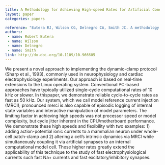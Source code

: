 ```yaml
---
title: A Methodology for Achieving High-speed Rates for Artificial Conductance Injection in Electrically Excitable Biological Cells
layout: paper
categories: papers

reference: "Butera RJ, Wilson CG, Delnegro CA, Smith JC. A methodology for achieving high-speed rates for artificial conductance injection in electrically excitable biological cells (2001) IEEE Trans Biomed Eng, 48: 1460–70."
authors: 
 - name: Robert Butera
 - name: Wilson
 - name: Delnegro
 - name: Smith
link: http://dx.doi.org/10.1109/10.966605
---
```


We present a novel approach to implementing the dynamic-clamp protocol (Sharp et al., 1993), commonly used in neurophysiology and cardiac electrophysiology experiments. Our approach is based on real-time extensions to the Linux operating system. Conventional PC-based approaches have typically utilized single-cycle computational rates of 10 kHz or slower. In thispaper, we demonstrate reliable cycle-to-cycle rates as fast as 50 kHz. Our system, which we call model reference current injection (MRCI); pronounced mercí is also capable of episodic logging of internal state variables and interactive manipulation of model parameters. The limiting factor in achieving high speeds was not processor speed or model complexity, but cycle jitter inherent in the CPU/motherboard performance. We demonstrate these high speeds and flexibility with two examples: 1) adding action-potential ionic currents to a mammalian neuron under whole-cell patch-clamp and 2) altering a cell’s intrinsic dynamics via MRCI while simultaneously coupling it via artificial synapses to an internal computational model cell. These higher rates greatly extend the applicability of this technique to the study of fast electrophysiological currents such fast Na+ currents and fast excitatory/inhibitory synapses.
